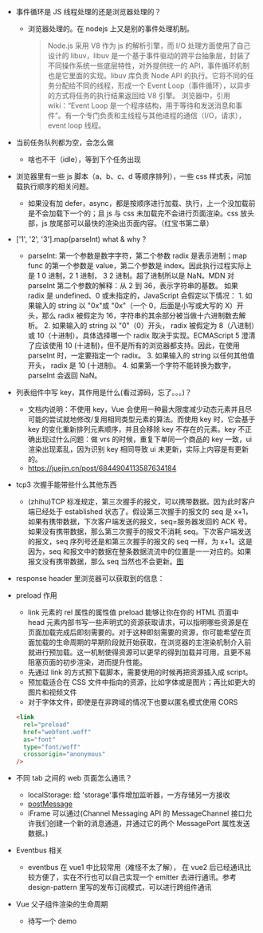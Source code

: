 - 事件循环是 JS 线程处理的还是浏览器处理的？

  - 浏览器处理的。在 nodejs 上又是别的事件处理机制。
    > Node.js 采用 V8 作为 js 的解析引擎，而 I/O 处理方面使用了自己设计的 libuv，libuv 是一个基于事件驱动的跨平台抽象层，封装了不同操作系统一些底层特性，对外提供统一的 API，事件循环机制也是它里面的实现。libuv 库负责 Node API 的执行。它将不同的任务分配给不同的线程，形成一个 Event Loop（事件循环），以异步的方式将任务的执行结果返回给 V8 引擎。
    > 浏览器中，引用 wiki：“Event Loop 是一个程序结构，用于等待和发送消息和事件”。有一个专门负责和主线程与其他进程的通信（I/O，请求），event loop 线程。

- 当前任务队列都为空，会怎么做

  - 啥也不干（idle），等到下个任务出现

- 浏览器里有一些 js 脚本（a、b、c、d 等顺序排列），一些 css 样式表，问加载执行顺序的相关问题。

  - 如果没有加 defer，async，都是按顺序进行加载、执行，上一个没加载前是不会加载下一个的；且 js 与 css 未加载完不会进行页面渲染。css 放头部，js 放尾部可以最快的渲染出页面内容。（红宝书第二章）

- ['1', '2', '3'].map(parseInt) what & why ?

  - parseInt: 第一个参数是数字字符，第二个参数 radix 是表示进制；map func 的第一个参数是 value，第二个参数是 index。因此执行过程实际上是 1 0 进制，2 1 进制， 3 2 进制。超了进制所以是 NaN。MDN 对 parseInt 第二个参数的解释：从 2 到 36，表示字符串的基数。
    如果 radix 是 undefined、0 或未指定的，JavaScript 会假定以下情况： 1. 如果输入的 string 以 "0x"或 "0x"（一个 0，后面是小写或大写的 X）开头，那么 radix 被假定为 16，字符串的其余部分被当做十六进制数去解析。 2. 如果输入的 string 以 "0"（0）开头， radix 被假定为 8（八进制）或 10（十进制）。具体选择哪一个 radix 取决于实现。ECMAScript 5 澄清了应该使用 10 (十进制)，但不是所有的浏览器都支持。因此，在使用 parseInt 时，一定要指定一个 radix。 3. 如果输入的 string 以任何其他值开头， radix 是 10 (十进制)。 4. 如果第一个字符不能转换为数字，parseInt 会返回 NaN。

- 列表组件中写 key，其作用是什么(看过源码，忘了。。。)？

  - 文档内说明：不使用 key，Vue 会使用一种最大限度减少动态元素并且尽可能的尝试就地修改/复用相同类型元素的算法。而使用 key 时，它会基于 key 的变化重新排列元素顺序，并且会移除 key 不存在的元素。key 不正确出现过什么问题：做 vrs 的时候，重复下单同一个商品的 key 一致，ui 渲染出现紊乱，因为识别 key 相同导致 ui 未更新，实际上内容是有更新的。
  - https://juejin.cn/post/6844904113587634184

- tcp3 次握手能带些什么其他东西

  - (zhihu)TCP 标准规定，第三次握手的报文，可以携带数据。因为此时客户端已经处于 established 状态了。假设第三次握手的报文的 seq 是 x+1，如果有携带数据，下次客户端发送的报文，seq=服务器发回的 ACK 号。如果没有携带数据，那么第三次握手的报文不消耗 seq。下次客户端发送的报文，seq 序列号还是和第三次握手的报文的 seq 一样，为 x+1。这是因为，seq 和报文中的数据在整条数据流流中的位置是一一对应的。如果报文没有携带数据，那么 seq 当然也不会更新。[图](http://d3ojx0qwvsjea2.cloudfront.net/wp-content/uploads/2016/12/24160105/Three-way-Handshake-ex2.png)

- response header 里浏览器可以获取到的信息：
- preload 作用
  - link 元素的 rel 属性的属性值 preload 能够让你在你的 HTML 页面中 head 元素内部书写一些声明式的资源获取请求，可以指明哪些资源是在页面加载完成后即刻需要的。对于这种即刻需要的资源，你可能希望在页面加载的生命周期的早期阶段就开始获取，在浏览器的主渲染机制介入前就进行预加载。这一机制使得资源可以更早的得到加载并可用，且更不易阻塞页面的初步渲染，进而提升性能。
  - 先通过 link 的方式预下载脚本，需要使用的时候再把资源插入成 script。
  - 预加载适合在 CSS 文件中指向的资源，比如字体或是图片；再比如更大的图片和视频文件
  - 对于字体文件，即使是在非跨域的情况下也要以匿名模式使用 CORS
  ```html
  <link
    rel="preload"
    href="webfont.woff"
    as="font"
    type="font/woff"
    crossorigin="anonymous"
  />
  ```
- 不同 tab 之间的 web 页面怎么通讯？

  - localStorage: 给 'storage'事件增加监听器，一方存储另一方接收
  - [postMessage](https://developer.mozilla.org/zh-CN/docs/Web/API/Window/postMessage)
  - iFrame 可以通过(Channel Messaging API 的 MessageChannel 接口允许我们创建一个新的消息通道，并通过它的两个 MessagePort 属性发送数据。)

- Eventbus 相关

  - eventbus 在 vue1 中比较常用（难怪不太了解）， 在 vue2 后已经通讯比较方便了，实在不行也可以自己实现一个 emitter 去进行通讯。参考 design-pattern 里写的发布订阅模式，可以进行跨组件通讯

- Vue 父子组件渲染的生命周期
  - 待写一个 demo
